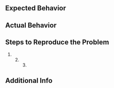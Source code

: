 <!--
Pro-tip: You can leave this block commented, and it still works!

Select the appropriate areas for your issue and remove the leading >

> /area API
> /area monitoring
> /area test-and-release

Classify what kind of issue this is:

> /kind question
> /kind bug
> /kind cleanup
> /kind doc
> /kind feature
> /kind good-first-issue
> /kind process
> /kind spec

-->

## Expected Behavior

## Actual Behavior

## Steps to Reproduce the Problem

1. 2. 3.

## Additional Info
